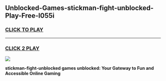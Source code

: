 
## Unblocked-Games-stickman-fight-unblocked-Play-Free-l055i
<h3>
<a href="https://premium76.site?title=stickman-fight-unblocked&ref=18A1">CLICK TO PLAY</a></h3>
<hr>

<h3>
<a href="https://premium76.site?title=stickman-fight-unblocked&ref=18A1">CLICK 2 PLAY</a>
  
</h3>

<a href="https://premium76.site?title=stickman-fight-unblocked&ref=18A1"><img src="https://clearcache.store/games.png"></a>


**stickman-fight-unblocked games unblocked: Your Gateway to Fun and Accessible Online Gaming**
